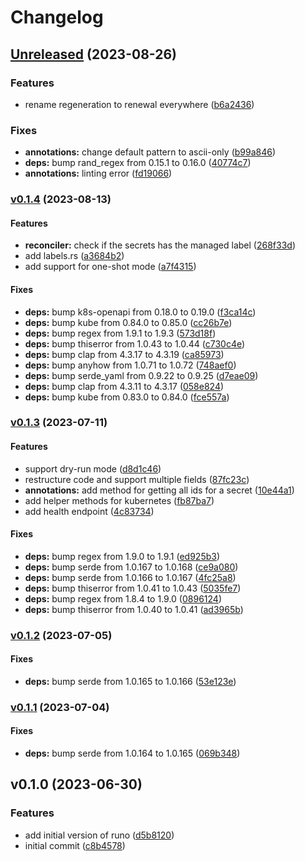 # Changelog

## [Unreleased](https://github.com/aljoshare/runo/compare/v0.1.4...HEAD) (2023-08-26)

### Features

* rename regeneration to renewal everywhere
([b6a2436](https://github.com/aljoshare/runo/commit/b6a2436a72c4a63456e94fb3b66c7864815573e1))

### Fixes

* **annotations:** change default pattern to ascii-only
([b99a846](https://github.com/aljoshare/runo/commit/b99a8460dc13d5a4895b6864161af63ed3e28c15))
* **deps:** bump rand_regex from 0.15.1 to 0.16.0
([40774c7](https://github.com/aljoshare/runo/commit/40774c7e0c03806306de866c2d5e2f8fcd157855))
* **annotations:** linting error
([fd19066](https://github.com/aljoshare/runo/commit/fd19066b76c81192f9a4ee28950ea679df20545a))

### [v0.1.4](https://github.com/aljoshare/runo/compare/v0.1.3...v0.1.4) (2023-08-13)

#### Features

* **reconciler:** check if the secrets has the managed label
([268f33d](https://github.com/aljoshare/runo/commit/268f33d0e57e413b1179268c6ac20dc4a9c57bf1))
* add labels.rs
([a3684b2](https://github.com/aljoshare/runo/commit/a3684b25ffb932625701b0bc413832a406f1cb5d))
* add support for one-shot mode
([a7f4315](https://github.com/aljoshare/runo/commit/a7f43156c589ee57e09a01cc683eaa59ae5182fe))

#### Fixes

* **deps:** bump k8s-openapi from 0.18.0 to 0.19.0
([f3ca14c](https://github.com/aljoshare/runo/commit/f3ca14c33ea73b674242b11252dcd6eef16edf66))
* **deps:** bump kube from 0.84.0 to 0.85.0
([cc26b7e](https://github.com/aljoshare/runo/commit/cc26b7e9a375297c08497f6f4499fb1000719695))
* **deps:** bump regex from 1.9.1 to 1.9.3
([573d18f](https://github.com/aljoshare/runo/commit/573d18fe0619efa3b18cb4fdc7ab1c393e609185))
* **deps:** bump thiserror from 1.0.43 to 1.0.44
([c730c4e](https://github.com/aljoshare/runo/commit/c730c4eb3f483b24eb8cf1114d6649c6b50e2606))
* **deps:** bump clap from 4.3.17 to 4.3.19
([ca85973](https://github.com/aljoshare/runo/commit/ca8597342dc9ba2456f052496ffd1f10d78eefa5))
* **deps:** bump anyhow from 1.0.71 to 1.0.72
([748aef0](https://github.com/aljoshare/runo/commit/748aef08b65a19c1822f6492940db1135e1428d3))
* **deps:** bump serde_yaml from 0.9.22 to 0.9.25
([d7eae09](https://github.com/aljoshare/runo/commit/d7eae09568361d4d60f990033ff115436f5b7653))
* **deps:** bump clap from 4.3.11 to 4.3.17
([058e824](https://github.com/aljoshare/runo/commit/058e8244559c85e1d16ca9a50fbb4950aa55f6f2))
* **deps:** bump kube from 0.83.0 to 0.84.0
([fce557a](https://github.com/aljoshare/runo/commit/fce557ae8540568ece99e87962359be9f474726c))

### [v0.1.3](https://github.com/aljoshare/runo/compare/v0.1.2...v0.1.3) (2023-07-11)

#### Features

* support dry-run mode
([d8d1c46](https://github.com/aljoshare/runo/commit/d8d1c46929f943da60deb5f5c08be79011cb3fd9))
* restructure code and support multiple fields
([87fc23c](https://github.com/aljoshare/runo/commit/87fc23cc3c5d98fc632aebe500ea6bee1907c722))
* **annotations:** add method for getting all ids for a secret
([10e44a1](https://github.com/aljoshare/runo/commit/10e44a1d97cbe6f60a3f4702eb27ed101a527ed4))
* add helper methods for kubernetes
([fb87ba7](https://github.com/aljoshare/runo/commit/fb87ba737cb64aecf0089d0e30e33ebee15a67d1))
* add health endpoint
([4c83734](https://github.com/aljoshare/runo/commit/4c83734c472af16a8ed461c92ed6d4f429ce1895))

#### Fixes

* **deps:** bump regex from 1.9.0 to 1.9.1
([ed925b3](https://github.com/aljoshare/runo/commit/ed925b3c502d503de011537124018b42cc578997))
* **deps:** bump serde from 1.0.167 to 1.0.168
([ce9a080](https://github.com/aljoshare/runo/commit/ce9a080c8290ade858bf4052d9987be9425f2e1f))
* **deps:** bump serde from 1.0.166 to 1.0.167
([4fc25a8](https://github.com/aljoshare/runo/commit/4fc25a8421ecdd262c50cde030ac0ccd7d438f3d))
* **deps:** bump thiserror from 1.0.41 to 1.0.43
([5035fe7](https://github.com/aljoshare/runo/commit/5035fe78d079320b92b6a0cec446e36d6e082cd5))
* **deps:** bump regex from 1.8.4 to 1.9.0
([0896124](https://github.com/aljoshare/runo/commit/08961243fb17ff81d83e7331425e50abcbb193b1))
* **deps:** bump thiserror from 1.0.40 to 1.0.41
([ad3965b](https://github.com/aljoshare/runo/commit/ad3965b4e6bf591a0723afc804ac3704339a7dab))

### [v0.1.2](https://github.com/aljoshare/runo/compare/v0.1.1...v0.1.2) (2023-07-05)

#### Fixes

* **deps:** bump serde from 1.0.165 to 1.0.166
([53e123e](https://github.com/aljoshare/runo/commit/53e123efa0ae3e0b636461fab100ed88899c2abd))

### [v0.1.1](https://github.com/aljoshare/runo/compare/v0.1.0...v0.1.1) (2023-07-04)

#### Fixes

* **deps:** bump serde from 1.0.164 to 1.0.165
([069b348](https://github.com/aljoshare/runo/commit/069b3486d1811d157ca73ace947073f1f6944953))

## v0.1.0 (2023-06-30)

### Features

* add initial version of runo
([d5b8120](https://github.com/aljoshare/runo/commit/d5b81200a199f9396cfd081732c95e3221a123d6))
* initial commit
([c8b4578](https://github.com/aljoshare/runo/commit/c8b457893a3474387d2b70ebcfaaecfa9d974056))
